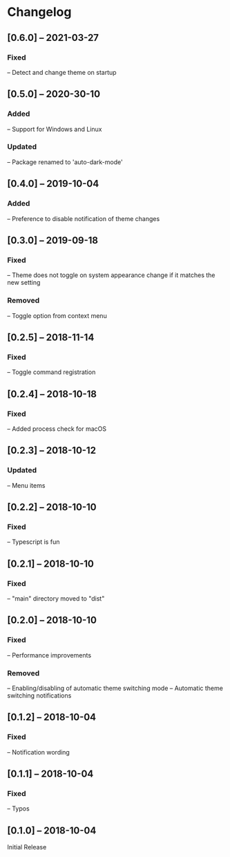 # Changelog

## [0.6.0] – 2021-03-27

### Fixed
– Detect and change theme on startup

## [0.5.0] – 2020-30-10

### Added
– Support for Windows and Linux

### Updated
– Package renamed to 'auto-dark-mode'

## [0.4.0] – 2019-10-04

### Added
– Preference to disable notification of theme changes

## [0.3.0] – 2019-09-18

### Fixed
– Theme does not toggle on system appearance change if it matches the new setting

### Removed
– Toggle option from context menu

## [0.2.5] – 2018-11-14

### Fixed
– Toggle command registration

## [0.2.4] – 2018-10-18

### Fixed
– Added process check for macOS

## [0.2.3] – 2018-10-12

### Updated
– Menu items

## [0.2.2] – 2018-10-10

### Fixed
– Typescript is fun

## [0.2.1] – 2018-10-10

### Fixed
– "main" directory moved to "dist"

## [0.2.0] – 2018-10-10

### Fixed
– Performance improvements

### Removed
– Enabling/disabling of automatic theme switching mode
– Automatic theme switching notifications

## [0.1.2] – 2018-10-04

### Fixed
– Notification wording

## [0.1.1] – 2018-10-04

### Fixed
– Typos

## [0.1.0] – 2018-10-04

Initial Release

